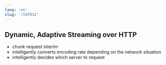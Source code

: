 ```yaml
---
lang: 'en'
slug: '/55F012'
---
```


## Dynamic, Adaptive Streaming over HTTP

- chunk request interim
- intelligently converts encoding rate depending on the network situation
- intelligently decides which server to request
